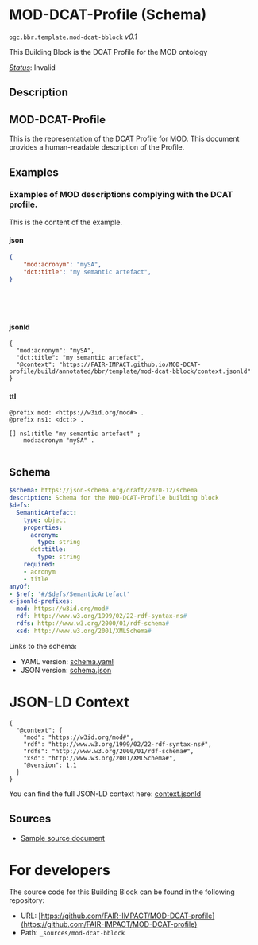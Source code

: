 
# MOD-DCAT-Profile (Schema)

`ogc.bbr.template.mod-dcat-bblock` *v0.1*

This Building Block is the DCAT Profile for the MOD ontology

[*Status*](http://www.opengis.net/def/status): Invalid

## Description

## MOD-DCAT-Profile

This is the representation of the DCAT Profile for MOD. This document provides a human-readable description of the Profile.

## Examples

### Examples of MOD descriptions complying with the DCAT profile.
This is the content of the example.
#### json
```json
{
    "mod:acronym": "mySA",
    "dct:title": "my semantic artefact",    
}
  
  
  
  
```

#### jsonld
```jsonld
{
  "mod:acronym": "mySA",
  "dct:title": "my semantic artefact",
  "@context": "https://FAIR-IMPACT.github.io/MOD-DCAT-profile/build/annotated/bbr/template/mod-dcat-bblock/context.jsonld"
}
```

#### ttl
```ttl
@prefix mod: <https://w3id.org/mod#> .
@prefix ns1: <dct:> .

[] ns1:title "my semantic artefact" ;
    mod:acronym "mySA" .


```

## Schema

```yaml
$schema: https://json-schema.org/draft/2020-12/schema
description: Schema for the MOD-DCAT-Profile building block
$defs:
  SemanticArtefact:
    type: object
    properties:
      acronym:
        type: string
      dct:title:
        type: string
    required:
    - acronym
    - title
anyOf:
- $ref: '#/$defs/SemanticArtefact'
x-jsonld-prefixes:
  mod: https://w3id.org/mod#
  rdf: http://www.w3.org/1999/02/22-rdf-syntax-ns#
  rdfs: http://www.w3.org/2000/01/rdf-schema#
  xsd: http://www.w3.org/2001/XMLSchema#

```

Links to the schema:

* YAML version: [schema.yaml](https://FAIR-IMPACT.github.io/MOD-DCAT-profile/build/annotated/bbr/template/mod-dcat-bblock/schema.json)
* JSON version: [schema.json](https://FAIR-IMPACT.github.io/MOD-DCAT-profile/build/annotated/bbr/template/mod-dcat-bblock/schema.yaml)


# JSON-LD Context

```jsonld
{
  "@context": {
    "mod": "https://w3id.org/mod#",
    "rdf": "http://www.w3.org/1999/02/22-rdf-syntax-ns#",
    "rdfs": "http://www.w3.org/2000/01/rdf-schema#",
    "xsd": "http://www.w3.org/2001/XMLSchema#",
    "@version": 1.1
  }
}
```

You can find the full JSON-LD context here:
[context.jsonld](https://FAIR-IMPACT.github.io/MOD-DCAT-profile/build/annotated/bbr/template/mod-dcat-bblock/context.jsonld)

## Sources

* [Sample source document](https://example.com/sources/1)

# For developers

The source code for this Building Block can be found in the following repository:

* URL: [https://github.com/FAIR-IMPACT/MOD-DCAT-profile](https://github.com/FAIR-IMPACT/MOD-DCAT-profile)
* Path: `_sources/mod-dcat-bblock`

